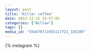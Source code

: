 ```yaml
---
layout: post
title: "Killer coffee"
date: 2012-12-25 15:57:03
categories: ["Willow"]
tags: []
media_id: "354470713955117721_326209"
---
```


{% instagram %}
